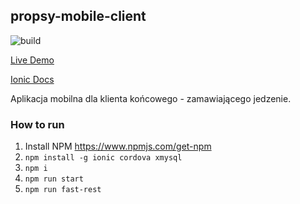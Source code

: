 ## propsy-mobile-client

![build](https://travis-ci.org/wutee/propsy-mobile-client.svg?branch=master)

[Live Demo](https://wutee.github.io/propsy-mobile-client/)

[Ionic Docs](https://beta.ionicframework.com/docs/)

Aplikacja mobilna dla klienta końcowego - zamawiającego jedzenie. 

### How to run
1) Install NPM https://www.npmjs.com/get-npm
2) `npm install -g ionic cordova xmysql`
3) `npm i`
4) `npm run start`
5) `npm run fast-rest`

